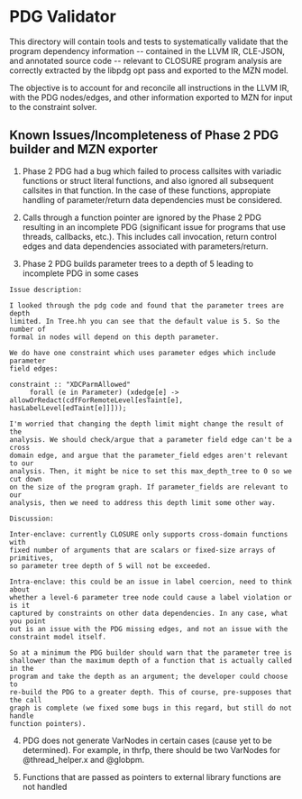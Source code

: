 # PDG Validator

This directory will contain tools and tests to systematically validate that the
program dependency information -- contained in the LLVM IR, CLE-JSON, and
annotated source code -- relevant to CLOSURE program analysis are correctly
extracted by the libpdg opt pass and exported to the MZN model.

The objective is to account for and reconcile all instructions in the LLVM IR,
with the PDG nodes/edges, and other information exported to MZN for input to
the constraint solver. 

## Known Issues/Incompleteness of Phase 2 PDG builder and MZN exporter

1. Phase 2 PDG had a bug which failed to process callsites with variadic
functions or struct literal functions, and also ignored all subsequent callsites
in that function. In the case of these functions, appropiate handling of
parameter/return data dependencies must be considered.

2. Calls through a function pointer are ignored by the Phase 2 PDG resulting in
   an incomplete PDG (significant issue for programs that use threads,
   callbacks, etc.). This includes call invocation, return control edges and
   data dependencies associated with parameters/return.  

3. Phase 2 PDG builds parameter trees to a depth of 5 leading to incomplete PDG in some cases


```
Issue description:

I looked through the pdg code and found that the parameter trees are depth
limited. In Tree.hh you can see that the default value is 5. So the number of
formal in nodes will depend on this depth parameter.

We do have one constraint which uses parameter edges which include parameter
field edges:

constraint :: "XDCParmAllowed"
     forall (e in Parameter) (xdedge[e] -> allowOrRedact(cdfForRemoteLevel[esTaint[e], hasLabelLevel[edTaint[e]]]));

I'm worried that changing the depth limit might change the result of the
analysis. We should check/argue that a parameter field edge can't be a cross
domain edge, and argue that the parameter_field edges aren't relevant to our
analysis. Then, it might be nice to set this max_depth_tree to 0 so we cut down
on the size of the program graph. If parameter_fields are relevant to our
analysis, then we need to address this depth limit some other way.

Discussion:

Inter-enclave: currently CLOSURE only supports cross-domain functions with
fixed number of arguments that are scalars or fixed-size arrays of primitives,
so parameter tree depth of 5 will not be exceeded.

Intra-enclave: this could be an issue in label coercion, need to think about
whether a level-6 parameter tree node could cause a label violation or is it
captured by constraints on other data dependencies. In any case, what you point
out is an issue with the PDG missing edges, and not an issue with the
constraint model itself.

So at a minimum the PDG builder should warn that the parameter tree is
shallower than the maximum depth of a function that is actually called in the
program and take the depth as an argument; the developer could choose to
re-build the PDG to a greater depth. This of course, pre-supposes that the call
graph is complete (we fixed some bugs in this regard, but still do not handle
function pointers).

```

4. PDG does not generate VarNodes in certain cases (cause yet to be determined). For example,
in thrfp, there should be two VarNodes for @thread_helper.x and @globpm.

5. Functions that are passed as pointers to external library functions are not handled 
